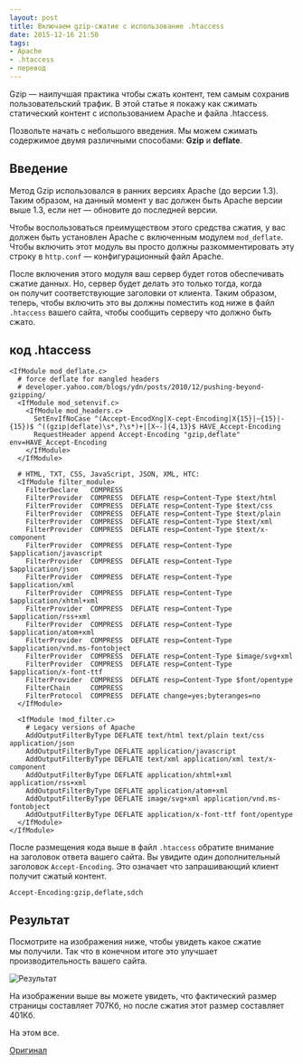 ```yaml
---
layout: post
title: Включаем gzip-сжатие с использование .htaccess
date: 2015-12-16 21:50
tags:
- Apache
- .htaccess
- перевод
---
```


Gzip&nbsp;&mdash; наилучшая практика чтобы сжать контент, тем самым сохранив пользовательский трафик. В&nbsp;этой статье я&nbsp;покажу как сжимать статический контент с&nbsp;использованием Apache и&nbsp;файла .htaccess.

Позвольте начать с&nbsp;небольшого введения. Мы&nbsp;можем сжимать содержимое двумя различными способами: **Gzip** и&nbsp;**deflate**.

## Введение

Метод Gzip использовался в&nbsp;ранних версиях Apache (до&nbsp;версии 1.3). Таким образом, на&nbsp;данный момент у&nbsp;вас должен быть Apache версии выше 1.3, если нет&nbsp;&mdash; обновите до&nbsp;последней версии.

Чтобы воспользоваться преимуществом этого средства сжатия, у&nbsp;вас должен быть установлен Apache с&nbsp;включенным модулем `mod_deflate`. Чтобы включить этот модуль вы&nbsp;просто должны разкомментировать эту строку в `http.conf`&nbsp;&mdash; конфигурационный файл Apache.

После включения этого модуля ваш сервер будет готов обеспечивать сжатие данных. Но, сервер будет делать это только тогда, когда он&nbsp;получит соответствующие заголовки от&nbsp;клиента. Таким образом, теперь, чтобы включить это вы&nbsp;должны поместить код ниже в&nbsp;файл `.htaccess` вашего сайта, чтобы сообщить серверу что должно быть сжато.

## код .htaccess

```
<IfModule mod_deflate.c>
  # force deflate for mangled headers
  # developer.yahoo.com/blogs/ydn/posts/2010/12/pushing-beyond-gzipping/
  <IfModule mod_setenvif.c>
    <IfModule mod_headers.c>
      SetEnvIfNoCase ^(Accept-EncodXng|X-cept-Encoding|X{15}|~{15}|-{15})$ ^((gzip|deflate)\s*,?\s*)+|[X~-]{4,13}$ HAVE_Accept-Encoding
      RequestHeader append Accept-Encoding "gzip,deflate" env=HAVE_Accept-Encoding
    </IfModule>
  </IfModule>

  # HTML, TXT, CSS, JavaScript, JSON, XML, HTC:
  <IfModule filter_module>
    FilterDeclare   COMPRESS
    FilterProvider  COMPRESS  DEFLATE resp=Content-Type $text/html
    FilterProvider  COMPRESS  DEFLATE resp=Content-Type $text/css
    FilterProvider  COMPRESS  DEFLATE resp=Content-Type $text/plain
    FilterProvider  COMPRESS  DEFLATE resp=Content-Type $text/xml
    FilterProvider  COMPRESS  DEFLATE resp=Content-Type $text/x-component
    FilterProvider  COMPRESS  DEFLATE resp=Content-Type $application/javascript
    FilterProvider  COMPRESS  DEFLATE resp=Content-Type $application/json
    FilterProvider  COMPRESS  DEFLATE resp=Content-Type $application/xml
    FilterProvider  COMPRESS  DEFLATE resp=Content-Type $application/xhtml+xml
    FilterProvider  COMPRESS  DEFLATE resp=Content-Type $application/rss+xml
    FilterProvider  COMPRESS  DEFLATE resp=Content-Type $application/atom+xml
    FilterProvider  COMPRESS  DEFLATE resp=Content-Type $application/vnd.ms-fontobject
    FilterProvider  COMPRESS  DEFLATE resp=Content-Type $image/svg+xml
    FilterProvider  COMPRESS  DEFLATE resp=Content-Type $application/x-font-ttf
    FilterProvider  COMPRESS  DEFLATE resp=Content-Type $font/opentype
    FilterChain     COMPRESS
    FilterProtocol  COMPRESS  DEFLATE change=yes;byteranges=no
  </IfModule>

  <IfModule !mod_filter.c>
    # Legacy versions of Apache
    AddOutputFilterByType DEFLATE text/html text/plain text/css application/json
    AddOutputFilterByType DEFLATE application/javascript
    AddOutputFilterByType DEFLATE text/xml application/xml text/x-component
    AddOutputFilterByType DEFLATE application/xhtml+xml application/rss+xml 
    AddOutputFilterByType DEFLATE application/atom+xml
    AddOutputFilterByType DEFLATE image/svg+xml application/vnd.ms-fontobject 
    AddOutputFilterByType DEFLATE application/x-font-ttf font/opentype
  </IfModule>
</IfModule>
```

После размещения кода выше в&nbsp;файл `.htaccess` обратите внимание на&nbsp;заголовок ответа вашего сайта. Вы&nbsp;увидите один дополнительный заголовок `Accept-Encoding`. Это означает что запрашивающий клиент получит сжатый контент.

```
Accept-Encoding:gzip,deflate,sdch
```

## Результат

Посмотрите на&nbsp;изображения ниже, чтобы увидеть какое сжатие мы&nbsp;получили. Так что в&nbsp;конечном итоге это улучшает производительность вашего сайта.

![Результат](https://cloud.githubusercontent.com/assets/766193/11850541/f6bc8f16-a43e-11e5-928e-73c0f2fc4b9c.jpg)

На&nbsp;изображении выше вы&nbsp;можете увидеть, что фактический размер страницы составляет 707Кб, но&nbsp;после сжатия этот размер составляет 401Кб.

На&nbsp;этом все.

[Оригинал](http://www.xpertdeveloper.com/2012/04/htaccess-gzip-compression/)






